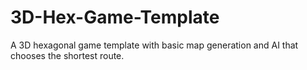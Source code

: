# 3D-Hex-Game-Template
A 3D hexagonal game template with basic map generation and AI that chooses the shortest route. 

